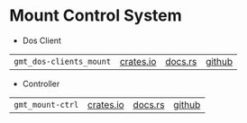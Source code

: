 # Mount Control System

 * Dos Client

|||||
|-|-|-|-|
| `gmt_dos-clients_mount`| [crates.io](https://crates.io/crates/gmt_dos-clients_mount) | [docs.rs](https://docs.rs/gmt_dos-clients_mount) | [github](https://github.com/rconan/dos-actors/tree/main/clients/mount) |

 * Controller

|||||
|-|-|-|-|
| `gmt_mount-ctrl`| [crates.io](https://crates.io/crates/mount-ctrl) | [docs.rs](https://docs.rs/mount-ctrl) | [github](https://github.com/rconan/mount-ctrl) |